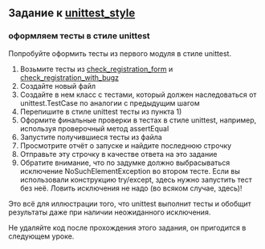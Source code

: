 ## Задание к [unittest_style](../unittest_style.py)

### оформляем тесты в стиле unittest

Попробуйте оформить тесты из первого модуля в стиле unittest.

1) Возьмите тесты из [check_registration_form](check_registration_form.py) и
   [check_registration_with_bugz](check_registration_with_bugz.py)
2) Создайте новый файл
3) Создайте в нем класс с тестами, который должен наследоваться от unittest.TestCase по аналогии с предыдущим шагом
4) Перепишите в стиле unittest тесты из пункта 1)
6) Оформите финальные проверки в тестах в стиле unittest, например, используя проверочный метод assertEqual
7) Запустите получившиеся тесты из файла
8) Просмотрите отчёт о запуске и найдите последнюю строчку
9) Отправьте эту строчку в качестве ответа на это задание
10) Обратите внимание, что по задумке должно выбрасываться исключение NoSuchElementException во втором тесте.
    Если вы использовали конструкцию try/except, здесь нужно запустить тест без неё. Ловить исключения не надо (во
    всяком
    случае, здесь)!

Это всё для иллюстрации того, что unittest выполнит тесты и обобщит результаты даже при наличии неожиданного исключения.

Не удаляйте код после прохождения этого задания, он пригодится в следующем уроке.

